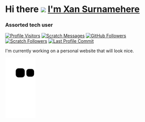 <a name="top"></a>
# Hi there <a href="https://devxan.gq" target="_blank"><img src="https://raw.githubusercontent.com/devxan/devxan/master/wave.gif" width="30px"></a> <a href="https://devxan.gq" target="_blank">I'm Xan Surnamehere</a>
### Assorted tech user

 [![Profile Visitors](https://visitor-badge-reloaded.herokuapp.com/badge?page_id=devxan.visitor.badge.reloaded&color=ff5959&style=for-the-badge&logo=github)](https://github.com/devxan)
 [![Scratch Messages](https://img.shields.io/badge/dynamic/json?label=Messages&query=count&url=https%3A%2F%2Fapi.scratch.mit.edu%2Fusers%2F-Xanimation-%2Fmessages%2Fcount&color=ff5959&style=for-the-badge&logo=scratch&logoColor=fff)](https://scratch.mit.edu/users/-Xanimation-/)
 [![GitHub Followers](https://img.shields.io/github/followers/devxan?color=ff5959&logo=github&style=for-the-badge)](https://github.com/devxan?tab=followers/)
 [![Scratch Followers](https://img.shields.io/badge/dynamic/json?label=Followers&query=statistics.followers&url=https%3A%2F%2Fscratchdb.lefty.one%2Fv3%2Fuser%2Finfo%2F-Xanimation-&color=ff5959&style=for-the-badge&logo=scratch&logoColor=fff)](https://scratch.mit.edu/users/-Xanimation-/followers/)
 [![Last Profile Commit](https://img.shields.io/github/last-commit/devxan/devxan?color=ff5959&logo=github&style=for-the-badge&label=Commited)](https://github.com/devxan/devxan/commits/master)

I'm currently working on a personal website that will look nice.

![Snake animation](https://raw.githubusercontent.com/devxan/devxan/output/github-contribution-grid-snake.svg)
